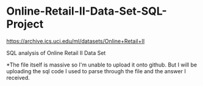 # Online-Retail-II-Data-Set-SQL-Project

https://archive.ics.uci.edu/ml/datasets/Online+Retail+II

SQL analysis of Online Retail II Data Set 

*The file itself is massive so I'm unable to upload it onto github. But I will be uploading the sql code I used to parse through the file and the answer I received.

